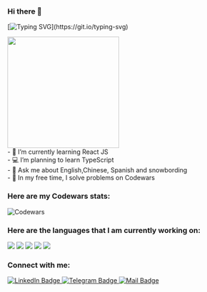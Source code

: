 ### Hi there 👋
[![Typing SVG](https://readme-typing-svg.herokuapp.com?size=24&width=600&lines=Hi+there👋,+Welcome+To+My+Github+Profile..)](https://git.io/typing-svg)

<div id="header">
  <img src="https://media.giphy.com/media/scZPhLqaVOM1qG4lT9/giphy.gif?cid=ecf05e47a7mpne40q5i4oxfeuy19f59urehif2oa6m1gp1pi&ep=v1_gifs_search&rid=giphy.gif&ct=g" width="250"/>
</div>

<div>
- 🌱 I’m currently learning React JS <br>
- 💻 I’m planning to learn TypeScript <br>
- 💬 Ask me about English,Chinese, Spanish and snowbording <br>
- 📖 In my free time, I solve problems on Codewars 
</div>

  ### Here are my Codewars stats:

![Codewars](https://github.r2v.ch/codewars?user=jellyjul&name=true&theme=gradient&hide_clan=true)

 ### Here are the languages that I am currently working on:

![](https://img.shields.io/badge/React-20232A?style=for-the-badge&logo=react&logoColor=61DAFB)
![](https://img.shields.io/badge/JavaScript-F7DF1E?style=for-the-badge&logo=javascript&logoColor=black)
![](https://img.shields.io/badge/HTML5-E34F26?style=for-the-badge&logo=html5&logoColor=white)
![](https://img.shields.io/badge/CSS3-1572B6?style=for-the-badge&logo=css3&logoColor=white)
![](https://img.shields.io/badge/node.js-6DA55F?style=for-the-badge&logo=node.js&logoColor=white)

 ### Connect with me:
 <div id="badges">
  <a href="https://www.linkedin.com/in/uliana-akhsanova-7a82a81a2/">
    <img src="https://img.shields.io/badge/LinkedIn-blue?style=for-the-badge&logo=linkedin&logoColor=white" alt="LinkedIn Badge"/>
  </a>

  <a href="https://t.me/jelly_july">
    <img src="https://img.shields.io/badge/Telegram-blue?style=for-the-badge&logo=telegram&logoColor=white" alt="Telegram Badge"/>
  </a>
     <a href="100496@mail.ru">
    <img src="https://img.shields.io/badge/mail-white?style=for-the-badge=c0392b&logo=gmail&logoColor=white)" alt="Mail Badge"/>
  </a>

